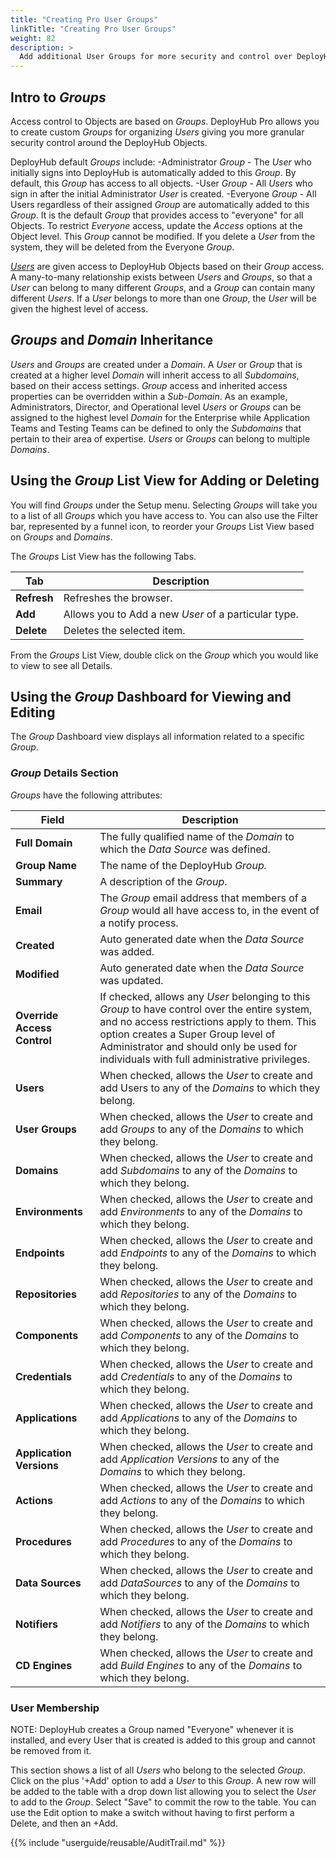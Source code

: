 ```yaml
---
title: "Creating Pro User Groups"
linkTitle: "Creating Pro User Groups"
weight: 82
description: >
  Add additional User Groups for more security and control over DeployHub Objects.
---
```

## Intro to _Groups_

Access control to Objects are based on _Groups_. DeployHub Pro allows you to create custom _Groups_ for organizing _Users_ giving you more granular security control around the DeployHub Objects.

DeployHub default _Groups_ include:
-Administrator _Group_ - The _User_ who initially signs into DeployHub is automatically added to this _Group_. By default, this _Group_ has access to all objects.
-User _Group_ - All _Users_ who sign in after the initial Administrator _User_ is created.
-Everyone _Group_ - All Users regardless of their assigned _Group_ are automatically added to this _Group_. It is the default _Group_ that provides access to "everyone" for all Objects.  To restrict _Everyone_ access, update the _Access_ options at the Object level.  This _Group_ cannot be modified.  If you delete a _User_ from the system, they will be deleted from the Everyone _Group_.

[_Users_](/userguide/customizations/2-users/) are given access to DeployHub Objects based on their _Group_ access. A many-to-many relationship exists between _Users_ and _Groups_, so that a _User_ can belong to many different _Groups_, and a _Group_ can contain many different _Users_. If a _User_ belongs to more than one _Group_, the _User_ will be given the highest level of access.

## _Groups_ and _Domain_ Inheritance

_Users_ and _Groups_ are created under a _Domain_. A _User_ or _Group_ that is created at a higher level _Domain_ will inherit access to all _Subdomains_, based on their access settings. _Group_ access and inherited access properties can be overridden within a _Sub-Domain_. As an example, Administrators, Director, and Operational level _Users_ or _Groups_ can be assigned to the highest level _Domain_ for the Enterprise while Application Teams and Testing Teams can be defined to only the _Subdomains_ that pertain to their area of expertise. _Users_ or _Groups_ can belong to multiple _Domains_.  

## Using the _Group_ List View for Adding or Deleting

You will find _Groups_ under the Setup menu.  Selecting _Groups_ will take you to a list of all _Groups_ which you have access to. You can also use the Filter bar, represented by a funnel icon, to reorder your _Groups_ List View based on _Groups_ and _Domains_.

The _Groups_ List View has the following Tabs.

| Tab | Description |
| --- | --- |
|**Refresh** | Refreshes the browser. |
|**Add** | Allows you to Add a new _User_ of a particular type. |
|**Delete** | Deletes the selected item. |

From the _Groups_ List View, double click on the _Group_ which you would like to view to see all Details.  

## Using the _Group_ Dashboard for Viewing and Editing

The _Group_ Dashboard view displays all information related to a specific _Group_.

### _Group_ Details Section

_Groups_ have the following attributes:

| Field | Description |
| --- | --- |
|**Full Domain**| The fully qualified name of the _Domain_ to which the _Data Source_ was defined. |
| **Group Name** | The name of the DeployHub _Group._ |
|**Summary**| A description of the _Group_.|
| **Email** | The _Group_ email address that members of a _Group_ would all have access to, in the event of a notify process. |
|**Created**| Auto generated date when the _Data Source_ was added.|
|**Modified**| Auto generated date when the _Data Source_ was updated.|
|**Override Access Control**| If checked, allows any _User_ belonging to this _Group_ to have control over the entire system, and no access restrictions apply to them. This option creates a Super Group level of Administrator and should only be used for individuals with full administrative privileges. |
| **Users** | When checked, allows the _User_ to create and add Users to any of the _Domains_ to which they belong. |
| **User Groups**| When checked, allows the _User_ to create and add _Groups_ to any of the _Domains_ to which they belong. |
| **Domains** | When checked, allows the _User_ to create and add _Subdomains_ to any of the _Domains_ to which they belong. |
| **Environments** | When checked, allows the _User_ to create and add _Environments_ to any of the _Domains_ to which they belong. |
| **Endpoints** | When checked, allows the _User_ to create and add _Endpoints_ to any of the _Domains_ to which they belong. |
| **Repositories** | When checked, allows the _User_ to create and add _Repositories_ to any of the _Domains_ to which they belong. |
| **Components** | When checked, allows the _User_ to create and add _Components_ to any of the _Domains_ to which they belong. |
| **Credentials** | When checked, allows the _User_ to create and add _Credentials_ to any of the _Domains_ to which they belong. |
| **Applications** | When checked, allows the _User_ to create and add _Applications_ to any of the _Domains_ to which they belong. |
| **Application Versions** | When checked, allows the _User_ to create and add _Application Versions_ to any of the _Domains_ to which they belong. |
| **Actions** | When checked, allows the _User_ to create and add _Actions_ to any of the _Domains_ to which they belong. |
| **Procedures** | When checked, allows the _User_ to create and add _Procedures_ to any of the _Domains_ to which they belong. |
| **Data Sources** | When checked, allows the _User_ to create and add _DataSources_ to any of the _Domains_ to which they belong. |
| **Notifiers** | When checked, allows the _User_ to create and add _Notifiers_ to any of the _Domains_ to which they belong. |
| **CD Engines**|When checked, allows the _User_ to create and add _Build Engines_ to any of the _Domains_ to which they belong.|

### User Membership

NOTE: DeployHub creates a Group named "Everyone" whenever it is installed, and every User that is created is added to this group and cannot be removed from it.

This section shows a list of all _Users_ who belong to the selected _Group_. Click on the plus '+Add' option to add a _User_ to this _Group_. A new row will be added to the table with a drop down list allowing you to select the _User_ to add to the _Group_. Select "Save" to commit the row to the table. You can use the Edit option to make a switch without having to first perform a Delete, and then an +Add.

{{% include "userguide/reusable/AuditTrail.md" %}}
